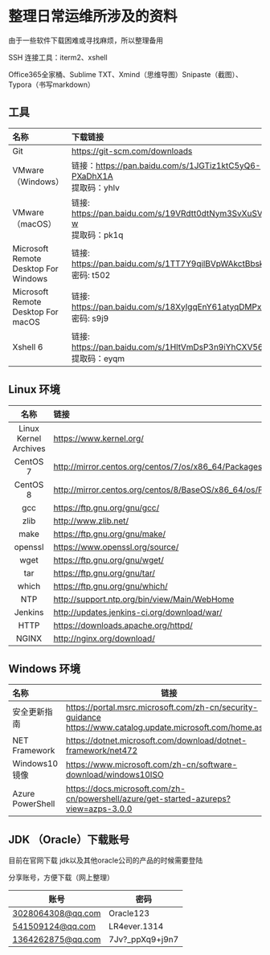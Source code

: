 # 整理日常运维所涉及的资料

由于一些软件下载困难或寻找麻烦，所以整理备用

SSH 连接工具：iterm2、xshell

Office365全家桶、Sublime TXT、Xmind（思维导图）Snipaste（截图）、Typora（书写markdown）

## 工具

| 名称                                 | 下载链接                                                     |
| :----------------------------------- | :----------------------------------------------------------- |
| Git                                  | https://git-scm.com/downloads                                |
| VMware （Windows）                   | 链接：https://pan.baidu.com/s/1JGTiz1ktC5yQ6-PXaDhX1A  <br/>提取码：yhlv |
| VMware （macOS）                     | 链接: https://pan.baidu.com/s/19VRdtt0dtNym3SvXuSVQ-w  <br/>提取码：pk1q |
| Microsoft Remote Desktop For Windows | 链接: https://pan.baidu.com/s/1TT7Y9qilBVpWAkctBbsknw  <br/>密码: t502 |
| Microsoft Remote Desktop For macOS   | 链接: https://pan.baidu.com/s/18XyIgqEnY61atyqDMPxVDw  <br/>密码: s9j9 |
| Xshell 6                             | 链接: https://pan.baidu.com/s/1HltVmDsP3n9iYhCXV56P-A  <br/>提取码：eyqm |



## Linux 环境

|         名称          | 链接                                                         |
| :-------------------: | :----------------------------------------------------------- |
| Linux Kernel Archives | https://www.kernel.org/                                      |
|       CentOS 7        | http://mirror.centos.org/centos/7/os/x86_64/Packages/        |
|       CentOS 8        | http://mirror.centos.org/centos/8/BaseOS/x86_64/os/Packages/ |
|          gcc          | https://ftp.gnu.org/gnu/gcc/                                 |
|         zlib          | http://www.zlib.net/                                         |
|         make          | https://ftp.gnu.org/gnu/make/                                |
|        openssl        | https://www.openssl.org/source/                              |
|         wget          | https://ftp.gnu.org/gnu/wget/                                |
|          tar          | https://ftp.gnu.org/gnu/tar/                                 |
|         which         | https://ftp.gnu.org/gnu/which/                               |
|          NTP          | http://support.ntp.org/bin/view/Main/WebHome                 |
|        Jenkins        | http://updates.jenkins-ci.org/download/war/                  |
|         HTTP          | https://downloads.apache.org/httpd/                          |
|         NGINX         | http://nginx.org/download/                                   |



## Windows 环境

| 名称             | 链接                                                         |
| :--------------- | ------------------------------------------------------------ |
| 安全更新指南     | https://portal.msrc.microsoft.com/zh-cn/security-guidance  <br/>https://www.catalog.update.microsoft.com/home.aspx |
| NET Framework    | https://dotnet.microsoft.com/download/dotnet-framework/net472 |
| Windows10镜像    | https://www.microsoft.com/zh-cn/software-download/windows10ISO |
| Azure PowerShell | https://docs.microsoft.com/zh-cn/powershell/azure/get-started-azureps?view=azps-3.0.0 |

## JDK （Oracle）下载账号

目前在官网下载 jdk以及其他oracle公司的产品的时候需要登陆

分享账号，方便下载（网上整理）

| 账号              | 密码            |
| ----------------- | --------------- |
| 3028064308@qq.com | Oracle123       |
| 541509124@qq.com  | LR4ever.1314    |
| 1364262875@qq.com | 7Jv?_ppXq9+j9n7 |